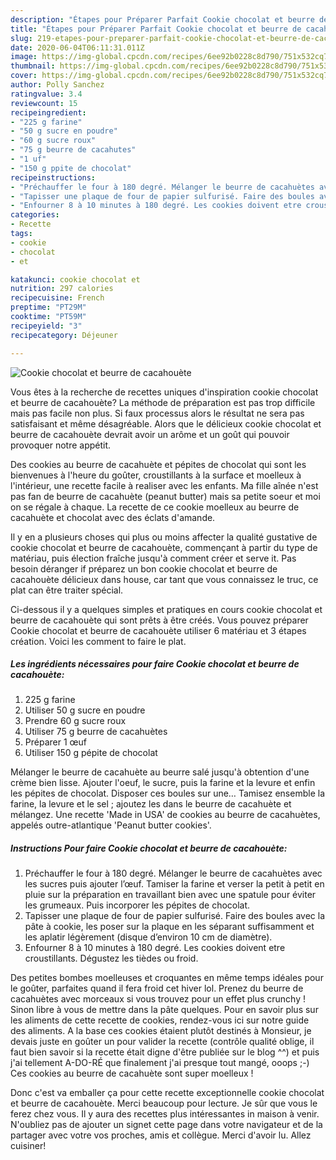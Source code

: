 ```yaml
---
description: "Étapes pour Préparer Parfait Cookie chocolat et beurre de cacahouète"
title: "Étapes pour Préparer Parfait Cookie chocolat et beurre de cacahouète"
slug: 219-etapes-pour-preparer-parfait-cookie-chocolat-et-beurre-de-cacahouete
date: 2020-06-04T06:11:31.011Z
image: https://img-global.cpcdn.com/recipes/6ee92b0228c8d790/751x532cq70/cookie-chocolat-et-beurre-de-cacahouete-photo-principale-de-la-recette.jpg
thumbnail: https://img-global.cpcdn.com/recipes/6ee92b0228c8d790/751x532cq70/cookie-chocolat-et-beurre-de-cacahouete-photo-principale-de-la-recette.jpg
cover: https://img-global.cpcdn.com/recipes/6ee92b0228c8d790/751x532cq70/cookie-chocolat-et-beurre-de-cacahouete-photo-principale-de-la-recette.jpg
author: Polly Sanchez
ratingvalue: 3.4
reviewcount: 15
recipeingredient:
- "225 g farine"
- "50 g sucre en poudre"
- "60 g sucre roux"
- "75 g beurre de cacahutes"
- "1 uf"
- "150 g ppite de chocolat"
recipeinstructions:
- "Préchauffer le four à 180 degré. Mélanger le beurre de cacahuètes avec les sucres puis ajouter l’œuf. Tamiser la farine et verser la petit à petit en pluie sur la préparation en travaillant bien avec une spatule pour éviter les grumeaux. Puis incorporer les pépites de chocolat."
- "Tapisser une plaque de four de papier sulfurisé. Faire des boules avec la pâte à cookie, les poser sur la plaque en les séparant suffisamment et les aplatir légèrement (disque d’environ 10 cm de diamètre)."
- "Enfourner 8 à 10 minutes à 180 degré. Les cookies doivent etre croustillants. Dégustez les tièdes ou froid."
categories:
- Recette
tags:
- cookie
- chocolat
- et

katakunci: cookie chocolat et 
nutrition: 297 calories
recipecuisine: French
preptime: "PT29M"
cooktime: "PT59M"
recipeyield: "3"
recipecategory: Déjeuner

---
```



![Cookie chocolat et beurre de cacahouète](https://img-global.cpcdn.com/recipes/6ee92b0228c8d790/751x532cq70/cookie-chocolat-et-beurre-de-cacahouete-photo-principale-de-la-recette.jpg)

Vous êtes à la recherche de recettes uniques d'inspiration cookie chocolat et beurre de cacahouète? La méthode de préparation est pas trop difficile mais pas facile non plus. Si faux processus alors le résultat ne sera pas satisfaisant et même désagréable. Alors que le délicieux cookie chocolat et beurre de cacahouète devrait avoir un arôme et un goût qui pouvoir provoquer notre appétit.

Des cookies au beurre de cacahuète et pépites de chocolat qui sont les bienvenues à l&#39;heure du goûter, croustillants à la surface et moelleux à l&#39;intérieur, une recette facile à realiser avec les enfants. Ma fille aînée n&#39;est pas fan de beurre de cacahuète (peanut butter) mais sa petite soeur et moi on se régale à chaque. La recette de ce cookie moelleux au beurre de cacahuète et chocolat avec des éclats d&#39;amande.

Il y en a plusieurs choses qui plus ou moins affecter la qualité gustative de cookie chocolat et beurre de cacahouète, commençant à partir du type de matériau, puis élection fraîche jusqu'à comment créer et serve it. Pas besoin déranger if préparez un bon cookie chocolat et beurre de cacahouète délicieux dans house, car tant que vous connaissez le truc, ce plat can être traiter spécial.


Ci-dessous il y a quelques simples et pratiques en cours cookie chocolat et beurre de cacahouète qui sont prêts à être créés. Vous pouvez préparer Cookie chocolat et beurre de cacahouète utiliser 6 matériau et 3 étapes création. Voici les comment to faire le plat.

<!--inarticleads1-->

##### Les ingrédients nécessaires pour faire Cookie chocolat et beurre de cacahouète:

1.  225 g farine
1. Utiliser 50 g sucre en poudre
1. Prendre 60 g sucre roux
1. Utiliser 75 g beurre de cacahuètes
1. Préparer 1 œuf
1. Utiliser 150 g pépite de chocolat


Mélanger le beurre de cacahuète au beurre salé jusqu&#39;à obtention d&#39;une crème bien lisse. Ajouter l&#39;oeuf, le sucre, puis la farine et la levure et enfin les pépites de chocolat. Disposer ces boules sur une… Tamisez ensemble la farine, la levure et le sel ; ajoutez les dans le beurre de cacahuète et mélangez. Une recette &#39;Made in USA&#39; de cookies au beurre de cacahuètes, appelés outre-atlantique &#39;Peanut butter cookies&#39;. 

<!--inarticleads2-->

##### Instructions Pour faire Cookie chocolat et beurre de cacahouète:

1. Préchauffer le four à 180 degré. Mélanger le beurre de cacahuètes avec les sucres puis ajouter l’œuf. Tamiser la farine et verser la petit à petit en pluie sur la préparation en travaillant bien avec une spatule pour éviter les grumeaux. Puis incorporer les pépites de chocolat.
1. Tapisser une plaque de four de papier sulfurisé. Faire des boules avec la pâte à cookie, les poser sur la plaque en les séparant suffisamment et les aplatir légèrement (disque d’environ 10 cm de diamètre).
1. Enfourner 8 à 10 minutes à 180 degré. Les cookies doivent etre croustillants. Dégustez les tièdes ou froid.


Des petites bombes moelleuses et croquantes en même temps idéales pour le goûter, parfaites quand il fera froid cet hiver lol. Prenez du beurre de cacahuètes avec morceaux si vous trouvez pour un effet plus crunchy ! Sinon libre à vous de mettre dans la pâte quelques. Pour en savoir plus sur les aliments de cette recette de cookies, rendez-vous ici sur notre guide des aliments. A la base ces cookies étaient plutôt destinés à Monsieur, je devais juste en goûter un pour valider la recette (contrôle qualité oblige, il faut bien savoir si la recette était digne d&#39;être publiée sur le blog ^^) et puis j&#39;ai tellement A-DO-RÉ que finalement j&#39;ai presque tout mangé, ooops ;-) Ces cookies au beurre de cacahuète sont super moelleux ! 


Donc c'est va emballer ça pour cette recette exceptionnelle cookie chocolat et beurre de cacahouète. Merci beaucoup pour lecture. Je sûr que vous le ferez chez vous. Il y aura des recettes plus  intéressantes in maison à venir. N'oubliez pas de ajouter un signet cette page dans votre navigateur et de la partager avec votre vos proches, amis et collègue. Merci d'avoir lu. Allez cuisiner!
